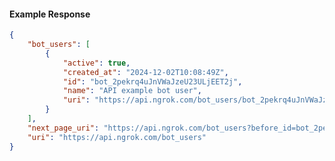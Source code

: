 <!-- Code generated for API Clients. DO NOT EDIT. -->

#### Example Response

```json
{
	"bot_users": [
		{
			"active": true,
			"created_at": "2024-12-02T10:08:49Z",
			"id": "bot_2pekrq4uJnVWaJzeU23ULjEET2j",
			"name": "API example bot user",
			"uri": "https://api.ngrok.com/bot_users/bot_2pekrq4uJnVWaJzeU23ULjEET2j"
		}
	],
	"next_page_uri": "https://api.ngrok.com/bot_users?before_id=bot_2pekrq4uJnVWaJzeU23ULjEET2j&limit=1",
	"uri": "https://api.ngrok.com/bot_users"
}
```

